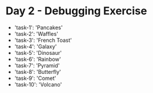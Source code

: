 # Day 2 - Debugging Exercise

- 'task-1': 'Pancakes'
- 'task-2': 'Waffles'
- 'task-3': 'French Toast'
- 'task-4': 'Galaxy'
- 'task-5': 'Dinosaur'
- 'task-6': 'Rainbow'
- 'task-7': 'Pyramid'
- 'task-8': 'Butterfly'
- 'task-9': 'Comet'
- 'task-10': 'Volcano'